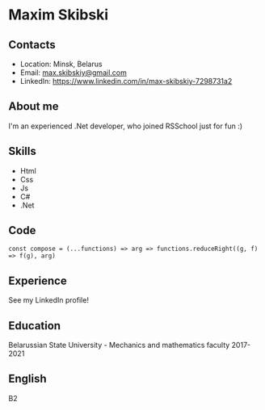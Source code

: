 # Maxim Skibski

## Contacts
* Location: Minsk, Belarus
* Email: max.skibskiy@gmail.com
* LinkedIn: https://www.linkedin.com/in/max-skibskiy-7298731a2

## About me
I'm an experienced .Net developer, who joined RSSchool just for fun :)

## Skills
* Html
* Css
* Js
* C#
* .Net
## Code
  `const compose = (...functions) => arg => functions.reduceRight((g, f) => f(g), arg)`
  
## Experience
See my LinkedIn profile!

## Education
Belarussian State University - Mechanics and mathematics faculty 2017-2021

## English
B2 
